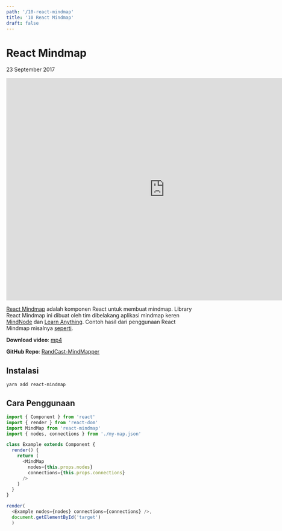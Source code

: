 ```yaml
---
path: '/10-react-mindmap'
title: '10 React Mindmap'
draft: false
---
```


# React Mindmap

23 September 2017

<iframe width="840" height="590" src="https://www.youtube.com/embed/videoseries?list=PLTY2nW4jwtG8kAM9GvppsRODGFPit6GPO" frameborder="0" allowfullscreen></iframe>

[React Mindmap](https://github.com/learn-anything/react-mindmap) adalah komponen React untuk membuat mindmap. Library React Mindmap ini dibuat oleh tim dibelakang aplikasi mindmap keren [MindNode](https://mindnode.com/) dan [Learn Anything](https://learn-anything.xyz/). Contoh hasil dari penggunaan React Mindmap misalnya [seperti](https://learn-anything.xyz/web-development/javascript-libraries/react).

**Download video**: [mp4]()

**GitHub Repo**: [RandCast-MindMapper](https://github.com/rizafahmi/randcast-mindmapper)

## Instalasi

`yarn add react-mindmap`

## Cara Penggunaan

```javascript
import { Component } from 'react'
import { render } from 'react-dom'
import MindMap from 'react-mindmap'
import { nodes, connections } from './my-map.json'

class Example extends Component {
  render() {
    return (
      <MindMap
        nodes={this.props.nodes}
        connections={this.props.connections}
      />
    )
  }
}

render(
  <Example nodes={nodes} connections={connections} />,
  document.getElementById('target')
  )
```

